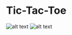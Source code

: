 # Tic-Tac-Toe
![alt text](https://github.com/DhimahiPatel/Screenshots/blob/master/tictactoe1.png?raw=true)
![alt text](https://github.com/DhimahiPatel/Screenshots/blob/master/tictactoe2.png?raw=true)

 
